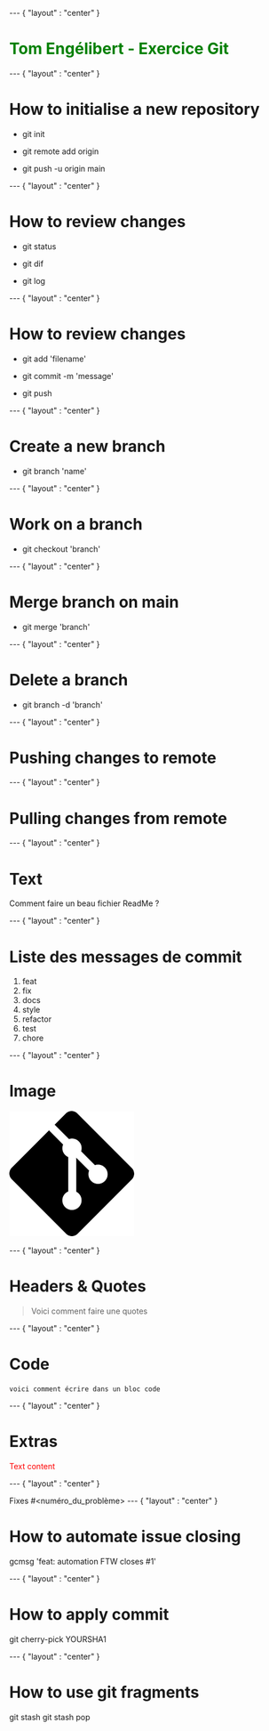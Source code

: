 --- { "layout" : "center" }
<h1 style="color:green">
Tom Engélibert - Exercice Git
</h1>




--- { "layout" : "center" }
# How to initialise a new repository


- git init

- git remote add origin
  
- git push -u origin main


--- { "layout" : "center" }
# How to review changes

- git status

- git dif

- git log 

--- { "layout" : "center" }

# How to review changes

- git add 'filename'

- git commit -m 'message'

- git push 

--- { "layout" : "center" }

# Create a new branch

- git branch 'name'

--- { "layout" : "center" }

# Work on a branch

- git checkout 'branch'

--- { "layout" : "center" }

# Merge branch on main

- git merge 'branch'

--- { "layout" : "center" }

# Delete a branch

- git branch -d 'branch'

--- { "layout" : "center" }

# Pushing changes to remote

--- { "layout" : "center" }

# Pulling changes from remote

--- { "layout" : "center" }

# Text

<p>Comment faire un beau fichier ReadMe ?<p>

--- { "layout" : "center" }

# Liste des messages de commit

1. feat
2. fix
3. docs
4. style
5. refactor
6. test
7. chore

--- { "layout" : "center" }

# Image

![The San Juan Mountains are beautiful!](git.png)

--- { "layout" : "center" }

# Headers & Quotes

> Voici comment faire une quotes

--- { "layout" : "center" }
# Code

```
voici comment écrire dans un bloc code
```

--- { "layout" : "center" }
# Extras

<span style="color:red">
Text content
</span>

--- { "layout" : "center" }

Fixes #<numéro_du_problème>
--- { "layout" : "center" }
# How to automate issue closing

gcmsg 'feat: automation FTW closes #1'

--- { "layout" : "center" }
# How to apply commit
git cherry-pick YOURSHA1


--- { "layout" : "center" }
# How to use git fragments
git stash
git stash pop 
